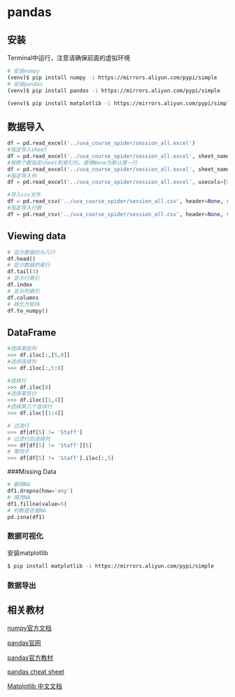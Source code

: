 # pandas

## 安装

Terminal中运行，注意请确保前面的虚拟环境
```sh
# 安装numpy
(venv)$ pip install numpy -i https://mirrors.aliyun.com/pypi/simple
# 安装pandas
(venv)$ pip install pandas -i https://mirrors.aliyun.com/pypi/simple

(venv)$ pip install matplotlib -i https://mirrors.aliyun.com/pypi/simple

```

## 数据导入

```py
df = pd.read_excel('../uva_course_spider/session_all.excel')
#指定导入sheet
df = pd.read_excel('../uva_course_spider/session_all.excel', sheet_name='Sheet1')
#按照个数指定sheet和索引列，使用None为默认第一行
df = pd.read_excel('../uva_course_spider/session_all.excel', sheet_name=0, header=0)
#指定导入列
df = pd.read_excel('../uva_course_spider/session_all.excel', usecols=[0,2])

#导入csv文件
df = pd.read_csv('../uva_course_spider/session_all.csv', header=None, sep=',')
#指定导入行数
df = pd.read_csv('../uva_course_spider/session_all.csv', header=None, sep=',', nrows=2,encoding='utf-8')


```

## Viewing data

```py
# 显示数据的头几行
df.head()
# 显示数据的尾行
df.tail(3)
# 显示行索引
df.index
# 显示列索引
df.columns
# 转化为矩阵
df.to_numpy()


```

## DataFrame

```py
#选择某些列
>>> df.iloc[:,[5,8]]
#选择连续列
>>> df.iloc[:,5:8]

#选择行
>>> df.iloc[0]
#选择某些行
>>> df.iloc[[1,4]]
#选择某几个连续行
>>> df.iloc[[1:4]]

```

```py
# 过滤行
>>> df[df[5] != 'Staff']
# 过滤行后选择列
>>> df[df[5] != 'Staff'][5]
# 等同于
>>> df[df[5] != 'Staff'].iloc[:,5]
```

###Missing Data

```py
# 删除NA
df1.dropna(how='any')
# 填充NA
df1.fillna(value=5)
# 判断是否是NA
pd.isna(df1)
```

### 数据可视化

安装matplotlib
```sh
$ pip install matplotlib -i https://mirrors.aliyun.com/pypi/simple
```



### 数据导出


## 相关教材

[numpy官方文档](https://www.numpy.org.cn/)

[pandas官网](https://pandas.pydata.org)

[pandas官方教材](https://pandas.pydata.org/pandas-docs/stable/getting_started/10min.html)

[pandas cheat sheet](https://myslide.cn/slides/12068)

[Matplotlib 中文文档](https://www.matplotlib.org.cn/index.html)


